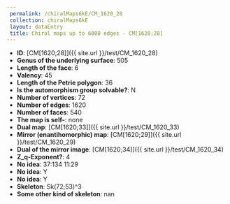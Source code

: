 ```yaml
--- 
 permalink: /chiralMaps6kE/CM_1620_28 
 collection: chiralMaps6kE
 layout: dataEntry
 title: Chiral maps up to 6000 edges - CM[1620;28]
---
```


- **ID**: [CM[1620;28]]({{ site.url }}/test/CM_1620_28)
- **Genus of the underlying surface**: 505
- **Length of the face**: 6
- **Valency**: 45
- **Length of the Petrie polygon**: 36
- **Is the automorphism group solvable?**: N
- **Number of vertices**: 72
- **Number of edges**: 1620
- **Number of faces**: 540
- **The map is self-**: none
- **Dual map**: [CM[1620;33]]({{ site.url }}/test/CM_1620_33)
- **Mirror (enantihomorphic) map**: [CM[1620;29]]({{ site.url }}/test/CM_1620_29)
- **Dual of the mirror image**: [CM[1620;34]]({{ site.url }}/test/CM_1620_34)
- **Z_q-Exponent?**: 4
- **No idea**:  37:134 11:29
- **No idea**: Y
- **No idea**: Y
- **Skeleton**: Sk(72;53)^3
- **Some other kind of skeleton**: nan
